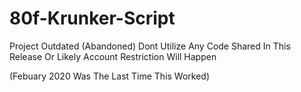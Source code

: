 # 80f-Krunker-Script

Project Outdated (Abandoned) 
Dont Utilize Any Code Shared In This Release Or Likely Account Restriction Will Happen

(Febuary 2020 Was The Last Time This Worked)
